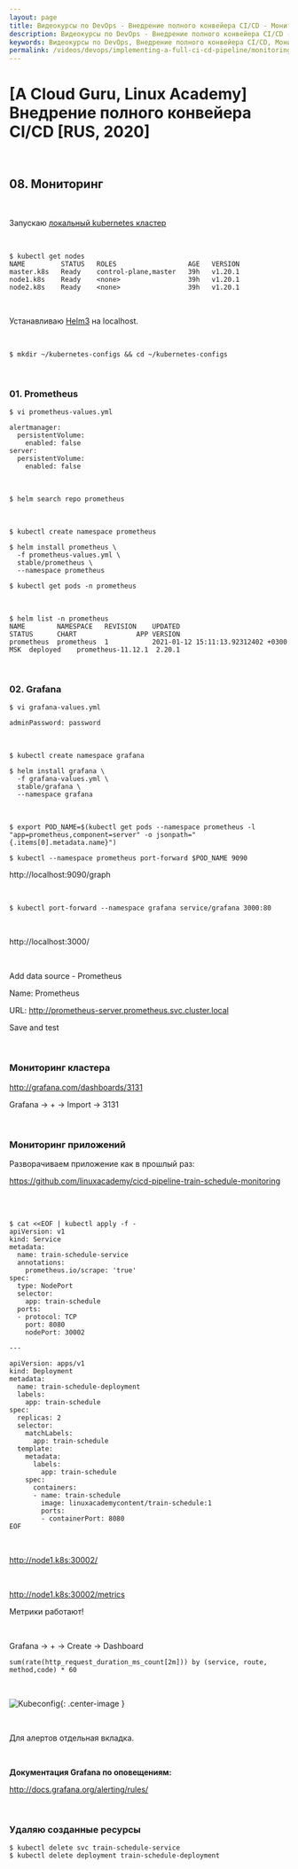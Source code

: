 ```yaml
---
layout: page
title: Видеокурсы по DevOps - Внедрение полного конвейера CI/CD - Мониторинг
description: Видеокурсы по DevOps - Внедрение полного конвейера CI/CD - Мониторинг
keywords: Видеокурсы по DevOps, Внедрение полного конвейера CI/CD, Мониторинг
permalink: /videos/devops/implementing-a-full-ci-cd-pipeline/monitoring/
---
```


# [A Cloud Guru, Linux Academy] Внедрение полного конвейера CI/CD [RUS, 2020]

<br/>

## 08. Мониторинг

<br/>

Запускаю [локальный kubernetes кластер](https://github.com/webmakaka/vagrant-kubernetes-3-node-cluster-centos7)

<br/>

    $ kubectl get nodes
    NAME         STATUS   ROLES                  AGE   VERSION
    master.k8s   Ready    control-plane,master   39h   v1.20.1
    node1.k8s    Ready    <none>                 39h   v1.20.1
    node2.k8s    Ready    <none>                 39h   v1.20.1

<br/>

Устанавливаю [Helm3](//sysadm.ru/devops/containers/kubernetes/packes/heml/setup/) на localhost.

<br/>

    $ mkdir ~/kubernetes-configs && cd ~/kubernetes-configs

<br/>

### 01. Prometheus

    $ vi prometheus-values.yml

```
alertmanager:
  persistentVolume:
    enabled: false
server:
  persistentVolume:
    enabled: false
```

<br/>

    $ helm search repo prometheus

<br/>

    $ kubectl create namespace prometheus

    $ helm install prometheus \
      -f prometheus-values.yml \
      stable/prometheus \
      --namespace prometheus

    $ kubectl get pods -n prometheus

<br/>

    $ helm list -n prometheus
    NAME      	NAMESPACE 	REVISION	UPDATED                               	STATUS  	CHART             	APP VERSION
    prometheus	prometheus	1       	2021-01-12 15:11:13.92312402 +0300 MSK	deployed	prometheus-11.12.1	2.20.1

<br/>

### 02. Grafana

    $ vi grafana-values.yml

```
adminPassword: password
```

<br/>

    $ kubectl create namespace grafana

    $ helm install grafana \
      -f grafana-values.yml \
      stable/grafana \
      --namespace grafana

<br/>

    $ export POD_NAME=$(kubectl get pods --namespace prometheus -l "app=prometheus,component=server" -o jsonpath="{.items[0].metadata.name}")

    $ kubectl --namespace prometheus port-forward $POD_NAME 9090

http://localhost:9090/graph

<br/>

    $ kubectl port-forward --namespace grafana service/grafana 3000:80

<br/>

http://localhost:3000/

<br/>

Add data source - Prometheus

Name: Prometheus

URL: http://prometheus-server.prometheus.svc.cluster.local

Save and test

<br/>

### Мониторинг кластера

http://grafana.com/dashboards/3131

Grafana -> + -> Import -> 3131

<br/>

### Мониторинг приложений

Разворачиваем приложение как в прошлый раз:

https://github.com/linuxacademy/cicd-pipeline-train-schedule-monitoring

<br/>

<br/>

```
$ cat <<EOF | kubectl apply -f -
apiVersion: v1
kind: Service
metadata:
  name: train-schedule-service
  annotations:
    prometheus.io/scrape: 'true'
spec:
  type: NodePort
  selector:
    app: train-schedule
  ports:
  - protocol: TCP
    port: 8080
    nodePort: 30002

---

apiVersion: apps/v1
kind: Deployment
metadata:
  name: train-schedule-deployment
  labels:
    app: train-schedule
spec:
  replicas: 2
  selector:
    matchLabels:
      app: train-schedule
  template:
    metadata:
      labels:
        app: train-schedule
    spec:
      containers:
      - name: train-schedule
        image: linuxacademycontent/train-schedule:1
        ports:
        - containerPort: 8080
EOF
```

<br/>

http://node1.k8s:30002/

<br/>

http://node1.k8s:30002/metrics

Метрики работают!

<br/>

Grafana -> + -> Create -> Dashboard

```
sum(rate(http_request_duration_ms_count[2m])) by (service, route, method,code) * 60
```

<br/>

![Kubeconfig](/img/videos/devops/implementing-a-full-ci-cd-pipeline/pic-m07-pic01.png 'Kubeconfig'){: .center-image }

<br/>

Для алертов отдельная вкладка.

<br/>

**Документация Grafana по оповещениям:**

http://docs.grafana.org/alerting/rules/​

<br/>

### Удаляю созданные ресурсы

    $ kubectl delete svc train-schedule-service
    $ kubectl delete deployment train-schedule-deployment
